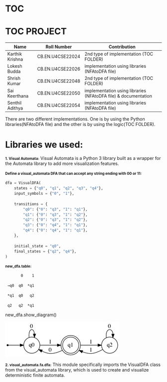 # TOC
#                                         TOC PROJECT

|      Name          | Roll Number       |   Contribution                                                   |
|--------------------|-------------------|------------------------------------------------------------------|
| Karthik Krishna    | CB.EN.U4CSE22024  |  2nd type of implementation (TOC FOLDER)                         |
| Lokesh Budda       | CB.EN.U4CSE22026  |  implementation using libraries (NFAtoDFA file)                  |
| Shrish Kumar       | CB.EN.U4CSE22048  |  2nd type of implementation (TOC FOLDER)                         |
| Sai Keerthana      | CB.EN.U4CSE22050  |  implementation using libraries (NFAtoDFA file) & documentation  |
| Senthil Adithya    | CB.EN.U4CSE22054  |  implementation using libraries (NFAtoDFA file)                  |


There are two different implementations.
One is by using the Python libraries(NFAtoDFA file) and the other is by using the logic(TOC FOLDER).

# Libraries we used:

<small><strong>1. Visual Automata:</strong></small>
Visual Automata is a Python 3 library built as a wrapper for the Automata library to add more visualization features.

<small><strong>Define a visual_automata DFA that can accept any string ending with 00 or 11:</strong></small>

```python
dfa = VisualDFA(
    states = {"q0", "q1", "q2", "q3", "q4"},
    input_symbols = {"0", "1"},

    transitions = {
        "q0": {"0": "q3", "1": "q1"},
        "q1": {"0": "q3", "1": "q2"},
        "q2": {"0": "q3", "1": "q2"},
        "q3": {"0": "q4", "1": "q1"},
        "q4": {"0": "q4", "1": "q1"},
    },

    initial_state = "q0",
    final_states = {"q2", "q4"},
)
```


<small><strong>new_dfa.table:</strong></small>
```
       0    1

 →q0  q0  *q1

 *q1  q0   q2

 q2   q2  *q1
 ```
new_dfa.show_diagram()

![](https://github.com/LokeshBUD/TOC/blob/main/state.jpeg)

<small><strong>2. visual_automata.fa.dfa:</strong></small>
This module specifically imports the VisualDFA class from the visual_automata library, which is used to create and visualize deterministic finite automata.




